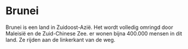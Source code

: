 # Brunei

Brunei is een land in Zuidoost-Azië. Het wordt volledig omringd door Maleisië en
de Zuid-Chinese Zee. er wonen bijna 400.000 mensen in dit land. Ze rijden aan de
linkerkant van de weg.
